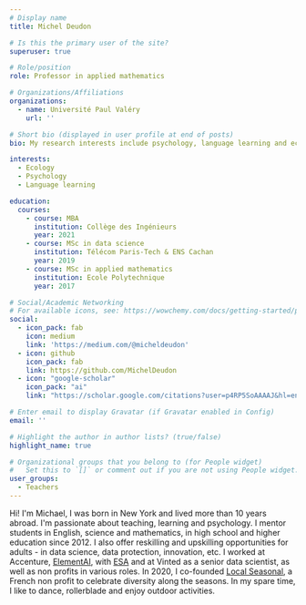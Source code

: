 ```yaml
---
# Display name
title: Michel Deudon

# Is this the primary user of the site?
superuser: true

# Role/position
role: Professor in applied mathematics

# Organizations/Affiliations
organizations:
  - name: Université Paul Valéry
    url: ''

# Short bio (displayed in user profile at end of posts)
bio: My research interests include psychology, language learning and ecology.

interests:
  - Ecology
  - Psychology
  - Language learning

education:
  courses:
    - course: MBA
      institution: Collège des Ingénieurs
      year: 2021
    - course: MSc in data science
      institution: Télécom Paris-Tech & ENS Cachan
      year: 2019
    - course: MSc in applied mathematics
      institution: Ecole Polytechnique
      year: 2017

# Social/Academic Networking
# For available icons, see: https://wowchemy.com/docs/getting-started/page-builder/#icons
social:
  - icon_pack: fab
    icon: medium
    link: 'https://medium.com/@micheldeudon'
  - icon: github
    icon_pack: fab
    link: https://github.com/MichelDeudon
  - icon: "google-scholar"
    icon_pack: "ai"
    link: "https://scholar.google.com/citations?user=p4RP5SoAAAAJ&hl=en"

# Enter email to display Gravatar (if Gravatar enabled in Config)
email: ''

# Highlight the author in author lists? (true/false)
highlight_name: true

# Organizational groups that you belong to (for People widget)
#   Set this to `[]` or comment out if you are not using People widget.
user_groups:
  - Teachers
---
```


Hi! I'm Michael, I was born in New York and lived more than 10 years abroad. I'm passionate about teaching, learning and psychology. I mentor students in English, science and mathematics, in high school and higher education since 2012. I also offer reskilling and upskilling opportunities for adults - in data science, data protection, innovation, etc. I worked at Accenture, [ElementAI](https://indico.esa.int/event/319/attachments/3561/4765/welcome_note.pdf), with [ESA](https://twitter.com/eo_open_science/status/1250367319936765953?lang=en) and at Vinted as a senior data scientist, as well as non profits in various roles. In 2020, I co-founded [Local Seasonal](https://www.local-seasonal.org/en/), a French non profit to celebrate diversity along the seasons. In my spare time, I like to dance, rollerblade and enjoy outdoor activities.